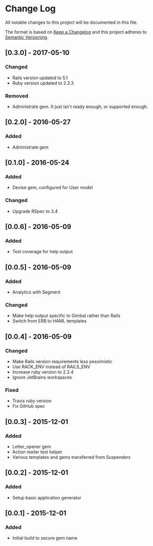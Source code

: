# Change Log
All notable changes to this project will be documented in this file.

The format is based on [Keep a Changelog](http://keepachangelog.com/)
and this project adheres to [Semantic Versioning](http://semver.org/).

## [0.3.0] - 2017-05-10
### Changed
- Rails version updated to 5.1
- Ruby version updated to 2.3.3

### Removed
- Administrate gem. It just isn't ready enough, or supported enough.

## [0.2.0] - 2016-05-27

### Added
- Administrate gem

## [0.1.0] - 2016-05-24

### Added
- Devise gem, configured for User model

### Changed
- Upgrade RSpec to 3.4

## [0.0.6] - 2016-05-09

### Added
- Test coverage for help output

## [0.0.5] - 2016-05-09

### Added
- Analytics with Segment

### Changed
- Make help output specific to Gimbal rather than Rails
- Switch from ERB to HAML templates

## [0.0.4] - 2016-05-09

### Changed
- Make Rails version requirements less pessimistic
- Use RACK_ENV instead of RAILS_ENV
- Increase ruby version to 2.2.4
- Ignore JetBrains workspaces

### Fixed
- Travis ruby version
- Fix GitHub spec

## [0.0.3] - 2015-12-01

### Added
- Letter_opener gem
- Action mailer test helper
- Various templates and gems transferred from Suspenders

## [0.0.2] - 2015-12-01

### Added
- Setup basic application generator

## [0.0.1] - 2015-12-01

### Added
- Initial build to secure gem name
